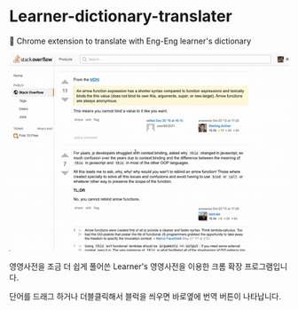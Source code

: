 # Learner-dictionary-translater
🚀 Chrome extension to translate with Eng-Eng learner's dictionary


![영영사전](https://github.com/yusunglee2074/Learner-dictionary-translater/blob/master/2018-12-27141230.gif?raw=true)


영영사전을 조금 더 쉽게 풀어쓴 Learner's 영영사전을 이용한 크롬 확장 프로그램입니다.

단어를 드래그 하거나 더블클릭해서 블럭을 씌우면 바로옆에 번역 버튼이 나타납니다.


